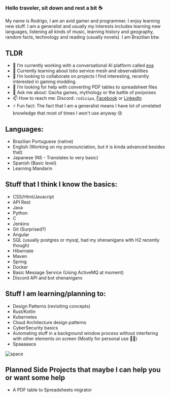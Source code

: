 ### Hello traveler, sit down and rest a bit ☕

My name is Rodrigo, I am an avid gamer and programmer. I enjoy learning new stuff. I am a generalist and usually my interests includes learning new languages, listening all kinds of music, learning history and geography, random facts, technology and reading (usually novels). I am Brazilian btw.

## TLDR
- 🔭 I’m currently working with a conversational AI platform called [eva](https://eva.bot)
- 🌱 Currently learning about Istio service mesh and observabilities
- 👯 I’m looking to collaborate on projects I find interesting, recently interested in gaming modding.
- 🤔 I’m looking for help with converting PDF tables to spreadsheet files
- 💬 Ask me about: Gacha games, mythology or the battle of porpoises
- 📫 How to reach me: Discord: `rodizipa`, [Facebook](https://facebook.com/rodizipa) or [LinkedIn](https://www.linkedin.com/in/rodizipa/)
- ⚡ Fun fact: The fact that I am a generalist means I have lot of unrelated knowledge that most of times I won't use anyway 😢

## Languages:
- Brazilian Portuguese (native)
- English (Working on my pronounciation, but it is kinda advanced besides that)
- Japanese (N5 - Translates to very basic)
- Spanish (Basic level)
- Learning Mandarin

## Stuff that I think I know the basics:
- CSS/Html/Javacript
- API Rest
- Java
- Python
- C
- Jenkins
- Git (Surprised?)
- Angular
- SQL (usually postgres or mysql, had my shenanigans with H2 recently though)
- Hibernate
- Maven
- Spring
- Docker
- Basic Message Service (Using ActiveMQ at moment)
- Discord API and bot shenanigans

## Stuff I am learning/planning to:
- Design Patterns (revisiting concepts)
- Rust/Kotlin
- Kubernetes
- Cloud Architecture design patterns
- CyberSecurity basics
- Automating stuff in a background window process without interfering with other elements on screen (Mostly for personal use 🐱‍👤)
- Spaaaaace

![space](https://c.tenor.com/Bn7v4GVBvfkAAAAC/space-core.gif)

## Planned Side Projects that maybe I can help you or want some help
- A PDF table to Spreadsheets migrator
